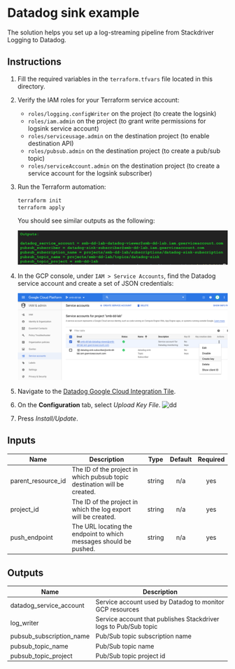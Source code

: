 # Datadog sink example

The solution helps you set up a log-streaming pipeline from Stackdriver Logging to Datadog.

## Instructions

1. Fill the required variables in the `terraform.tfvars` file located in this directory.

2. Verify the IAM roles for your Terraform service account:
    - `roles/logging.configWriter` on the project (to create the logsink)
    - `roles/iam.admin` on the project (to grant write permissions for logsink service account)
    - `roles/serviceusage.admin` on the destination project (to enable destination API)
    - `roles/pubsub.admin` on the destination project (to create a pub/sub topic)
    - `roles/serviceAccount.admin` on the destination project (to create a service account for the logsink subscriber)

2. Run the Terraform automation:
    ```
    terraform init
    terraform apply
    ```

    You should see similar outputs as the following:

    ![Screen Shot 2019-12-09 at 11.10.50 AM.png](https://github.com/smbreslow/terraform-google-log-export/raw/master/examples/datadog-sink/screenshots/Screen%20Shot%202019-12-09%20at%2011.40.44%20AM.png)

3. In the GCP console, under `IAM > Service Accounts`, find the Datadog service account and create a set of JSON credentials:

    ![Screen Shot 2019-12-09 at 11.10.22 AM.png](https://github.com/smbreslow/terraform-google-log-export/raw/master/examples/datadog-sink/screenshots/Screen%20Shot%202019-12-09%20at%2011.10.22%20AM.png)

4. Navigate to the [Datadog Google Cloud Integration Tile](http://app.datadoghq.com/account/settings#integrations/google_cloud_platform).

5. On the **Configuration** tab, select *Upload Key File*.
    ![dd](https://docs.datadoghq.com/images/integrations/google_cloud_platform/ServiceAccountAdded.png?fit=max&auto=format)

6. Press *Install/Update*.

<!-- BEGINNING OF PRE-COMMIT-TERRAFORM DOCS HOOK -->
## Inputs

| Name | Description | Type | Default | Required |
|------|-------------|:----:|:-----:|:-----:|
| parent\_resource\_id | The ID of the project in which pubsub topic destination will be created. | string | n/a | yes |
| project\_id | The ID of the project in which the log export will be created. | string | n/a | yes |
| push\_endpoint | The URL locating the endpoint to which messages should be pushed. | string | n/a | yes |

## Outputs

| Name | Description |
|------|-------------|
| datadog\_service\_account | Service account used by Datadog to monitor GCP resources |
| log\_writer | Service account that publishes Stackdriver logs to Pub/Sub topic |
| pubsub\_subscription\_name | Pub/Sub topic subscription name |
| pubsub\_topic\_name | Pub/Sub topic name |
| pubsub\_topic\_project | Pub/Sub topic project id |

<!-- END OF PRE-COMMIT-TERRAFORM DOCS HOOK -->
